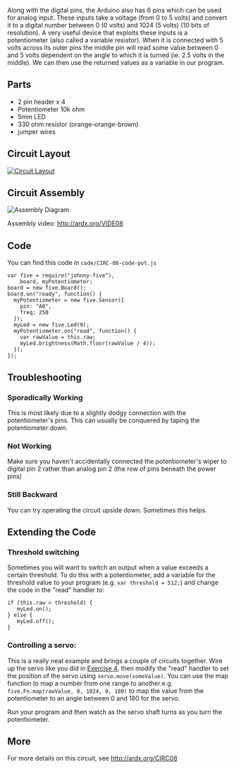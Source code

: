 
Along with the digital pins, the Arduino also has 6
pins which can be used for analog input. These
inputs take a voltage (from 0 to 5 volts) and convert
it to a digital number between 0 (0 volts) and 1024 (5 volts) (10 bits of resolution). A very useful device that exploits these inputs is a potentiometer (also called a variable resistor). When it is connected with 5 volts across its outer pins the middle pin will read some value between 0 and 5 volts dependent on the angle to which it is turned (ie. 2.5 volts in the middle). We can then use the returned values as a variable in our program.

<a id="parts"></a>
## Parts

* 2 pin header x 4
* Potentiometer 10k ohm
* 5mm LED
* 330 ohm resistor (orange-orange-brown)
* jumper wires

<a id="circuit"></a>
## Circuit Layout
[<img style="max-width:400px" src="/images/circ/CIRC08-sheet.png" alt="Circuit Layout"/>](/images/circ/CIRC08-sheet.png)

<a id="assembly"></a>
## Circuit Assembly
![Assembly Diagram](/images/assembly/CIRC-08-3dexploded.png "Assembly Diagram")

Assembly video: http://ardx.org/VIDE08

<a id="code"></a>
## Code

You can find this code in `code/CIRC-08-code-pot.js`

	var five = require("johnny-five"),
	    board, myPotentiometer;
	board = new five.Board();
	board.on("ready", function() {
	  myPotentiometer = new five.Sensor({
	    pin: "A0",
	    freq: 250
	  });
	  myLed = new five.Led(9);
	  myPotentiometer.on("read", function() {
	    var rawValue = this.raw;
	    myLed.brightness(Math.floor(rawValue / 4));
	  });
	});


<a id="troubleshooting"></a>
## Troubleshooting

### Sporadically Working
This is most likely due to a slightly dodgy connection with the potentiometer's pins. This can usually be conquered by taping the potentiometer down.

### Not Working
Make sure you haven't accidentally connected the potentiometer's wiper to digital pin 2 rather than analog pin 2 (the row of pins beneath the power pins)

### Still Backward
You can try operating the circuit upside down. Sometimes this helps.

<a id="extending"></a>
## Extending the Code

### Threshold switching

Sometimes you will want to switch an output when a value exceeds a certain threshold. To do this with a potentiometer, add a variable for the threshold value to your program (e.g. `var threshold = 512;`) and change the code in the "read" handler to:
    
	if (this.raw > threshold) {
	   myLed.on();
	} else {
	   myLed.off();   
	}

### Controlling a servo:
This is a really neat example and brings a couple of circuits together. Wire up the servo like you did in [Exercise 4](/exercises/4), then modify the "read" handler to set the position of the servo using `servo.move(someValue)`. You can use the map function to map a number from one range to another.e.g. `five.Fn.map(rawValue, 0, 1024, 0, 180)` to map the value from the potentiometer to an angle between 0 and 180 for the servo.

Run your program and then watch as the servo shaft turns as you turn the potentiometer.

<a id="more"></a>
## More

For more details on this circuit, see http://ardx.org/CIRC08